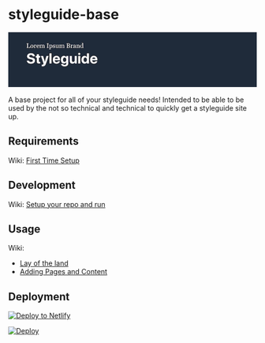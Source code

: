 # styleguide-base
![](src/utils/bin/read-me-picture.png)

A base project for all of your styleguide needs!
Intended to be able to be used by the not so technical and technical to quickly get a styleguide site up.

## Requirements
Wiki: [First Time Setup](https://github.com/istrategylabs/mo-styleguide/wiki/First-Time-Setup)

## Development
Wiki: [Setup your repo and run](https://github.com/istrategylabs/mo-styleguide/wiki/Start-New-Style-Guide#set-up-and-run)

## Usage
Wiki: 
   - [Lay of the land](https://github.com/istrategylabs/mo-styleguide/wiki/Start-New-Style-Guide#lay-of-the-land)
   - [Adding Pages and Content](https://github.com/istrategylabs/mo-styleguide/wiki/Add-Pages-and-Sections#add-pages)

## Deployment
[![Deploy to Netlify](https://www.netlify.com/img/deploy/button.svg)](https://github.com/istrategylabs/mo-styleguide/wiki/Publish-Style-Guide-for-review)

[![Deploy](https://www.herokucdn.com/deploy/button.svg)](https://heroku.com/deploy)
